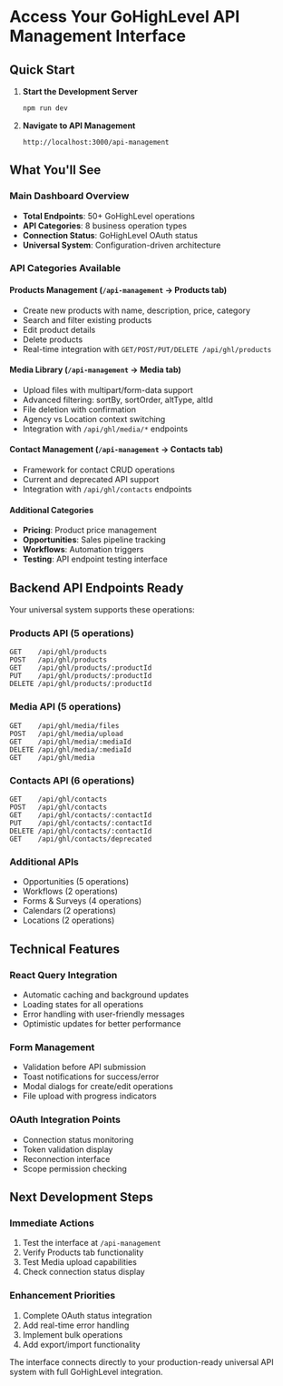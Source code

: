 # Access Your GoHighLevel API Management Interface

## Quick Start

1. **Start the Development Server**
   ```bash
   npm run dev
   ```

2. **Navigate to API Management**
   ```
   http://localhost:3000/api-management
   ```

## What You'll See

### Main Dashboard Overview
- **Total Endpoints**: 50+ GoHighLevel operations
- **API Categories**: 8 business operation types  
- **Connection Status**: GoHighLevel OAuth status
- **Universal System**: Configuration-driven architecture

### API Categories Available

#### Products Management (`/api-management` → Products tab)
- Create new products with name, description, price, category
- Search and filter existing products
- Edit product details
- Delete products
- Real-time integration with `GET/POST/PUT/DELETE /api/ghl/products`

#### Media Library (`/api-management` → Media tab)
- Upload files with multipart/form-data support
- Advanced filtering: sortBy, sortOrder, altType, altId
- File deletion with confirmation
- Agency vs Location context switching
- Integration with `/api/ghl/media/*` endpoints

#### Contact Management (`/api-management` → Contacts tab)
- Framework for contact CRUD operations
- Current and deprecated API support
- Integration with `/api/ghl/contacts` endpoints

#### Additional Categories
- **Pricing**: Product price management
- **Opportunities**: Sales pipeline tracking
- **Workflows**: Automation triggers
- **Testing**: API endpoint testing interface

## Backend API Endpoints Ready

Your universal system supports these operations:

### Products API (5 operations)
```
GET    /api/ghl/products
POST   /api/ghl/products
GET    /api/ghl/products/:productId
PUT    /api/ghl/products/:productId
DELETE /api/ghl/products/:productId
```

### Media API (5 operations)
```
GET    /api/ghl/media/files
POST   /api/ghl/media/upload
GET    /api/ghl/media/:mediaId
DELETE /api/ghl/media/:mediaId
GET    /api/ghl/media
```

### Contacts API (6 operations)
```
GET    /api/ghl/contacts
POST   /api/ghl/contacts
GET    /api/ghl/contacts/:contactId
PUT    /api/ghl/contacts/:contactId
DELETE /api/ghl/contacts/:contactId
GET    /api/ghl/contacts/deprecated
```

### Additional APIs
- Opportunities (5 operations)
- Workflows (2 operations)
- Forms & Surveys (4 operations)
- Calendars (2 operations)
- Locations (2 operations)

## Technical Features

### React Query Integration
- Automatic caching and background updates
- Loading states for all operations
- Error handling with user-friendly messages
- Optimistic updates for better performance

### Form Management
- Validation before API submission
- Toast notifications for success/error
- Modal dialogs for create/edit operations
- File upload with progress indicators

### OAuth Integration Points
- Connection status monitoring
- Token validation display
- Reconnection interface
- Scope permission checking

## Next Development Steps

### Immediate Actions
1. Test the interface at `/api-management`
2. Verify Products tab functionality
3. Test Media upload capabilities
4. Check connection status display

### Enhancement Priorities
1. Complete OAuth status integration
2. Add real-time error handling
3. Implement bulk operations
4. Add export/import functionality

The interface connects directly to your production-ready universal API system with full GoHighLevel integration.